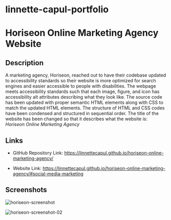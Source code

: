 # linnette-capul-portfolio

# Horiseon Online Marketing Agency Website

## Description

A marketing agency, Horiseon, reached out to have their codebase updated to accessibility standards so their website is more optimized for search engines and easier accessible to people with disabilities. The webpage meets accessibility standards such that each image, figure, and icon has accessibility alt attributes describing what they look like. The source code has been updated with proper semantic HTML elements along with CSS to match the updated HTML elements. The structure of HTML and CSS codes have been condensed and structured in sequential order. The title of the website has been changed so that it describes what the website is: _Horiseon Online Marketing Agency_

## Links

- GitHub Repository Link: https://linnettecapul.github.io/horiseon-online-marketing-agency/

- Website Link: https://linnettecapul.github.io/horiseon-online-marketing-agency/#social-media-marketing

## Screenshots

![horiseon-screenshot](https://user-images.githubusercontent.com/98931043/154786834-9a848475-52fd-46aa-b2ba-7e01a153895d.jpg)

![horiseon-screenshot-02](https://user-images.githubusercontent.com/98931043/154788420-66f237ee-4c07-4363-8304-b73146af8c5c.jpg)
